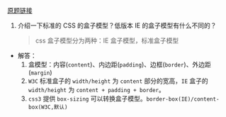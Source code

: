 [原题链接](http://blog.poetries.top/FE-Interview-Questions/base/#_11-%E4%BB%8B%E7%BB%8D%E4%B8%80%E4%B8%8B%E6%A0%87%E5%87%86%E7%9A%84css%E7%9A%84%E7%9B%92%E5%AD%90%E6%A8%A1%E5%9E%8B%EF%BC%9F%E4%BD%8E%E7%89%88%E6%9C%ACie%E7%9A%84%E7%9B%92%E5%AD%90%E6%A8%A1%E5%9E%8B%E6%9C%89%E4%BB%80%E4%B9%88%E4%B8%8D%E5%90%8C%E7%9A%84%EF%BC%9F)

1. 介绍一下标准的 CSS 的盒子模型？低版本 IE 的盒子模型有什么不同的？
   > css 盒子模型分为两种：IE 盒子模型，标准盒子模型

- 解答：
  1. 盒模型：内容(`content`)、内边距(`padding`)、边框(`border`)、外边距(`margin`)
  2. `W3C` 标准盒子的 `width/height` 为 `content` 部分的宽高，`IE` 盒子的 `width/height` 为 `content + padding + border`。
  3. `css3` 提供 `box-sizing` 可以转换盒子模型。`border-box(IE)/content-box(W3C,默认)`
